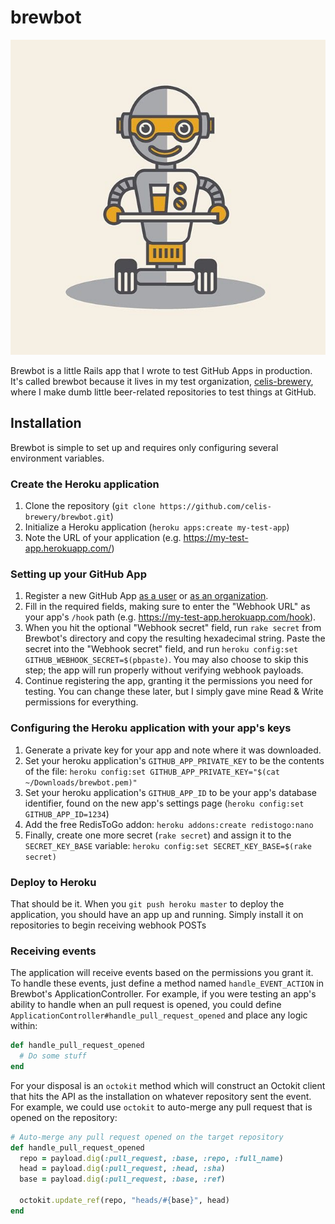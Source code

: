 # brewbot

![](public/brewbot.jpg)

Brewbot is a little Rails app that I wrote to test GitHub Apps in production. It's called brewbot because it lives in my test organization, [celis-brewery](https://github.com/celis-brewery), where I make dumb little beer-related repositories to test things at GitHub.

## Installation

Brewbot is simple to set up and requires only configuring several environment variables.

### Create the Heroku application

1. Clone the repository (`git clone https://github.com/celis-brewery/brewbot.git`)
2. Initialize a Heroku application (`heroku apps:create my-test-app`)
3. Note the URL of your application (e.g. https://my-test-app.herokuapp.com/)

### Setting up your GitHub App

1. Register a new GitHub App [as a user](https://github.com/settings/apps/new) or [as an organization](https://github.com/organizations/ORG_LOGIN/settings/apps/new).
2. Fill in the required fields, making sure to enter the "Webhook URL" as your app's `/hook` path (e.g. https://my-test-app.herokuapp.com/hook).
3. When you hit the optional "Webhook secret" field, run `rake secret` from Brewbot's directory and copy the resulting hexadecimal string. Paste the secret into the "Webhook secret" field, and run `heroku config:set GITHUB_WEBHOOK_SECRET=$(pbpaste)`. You may also choose to skip this step; the app will run properly without verifying webhook payloads.
4. Continue registering the app, granting it the permissions you need for testing. You can change these later, but I simply gave mine Read & Write permissions for everything.

### Configuring the Heroku application with your app's keys

1. Generate a private key for your app and note where it was downloaded.
2. Set your heroku application's `GITHUB_APP_PRIVATE_KEY` to be the contents of the file: `heroku config:set GITHUB_APP_PRIVATE_KEY="$(cat ~/Downloads/brewbot.pem)"`
3. Set your heroku application's `GITHUB_APP_ID` to be your app's database identifier, found on the new app's settings page (`heroku config:set GITHUB_APP_ID=1234`)
4. Add the free RedisToGo addon: `heroku addons:create redistogo:nano`
5. Finally, create one more secret (`rake secret`) and assign it to the `SECRET_KEY_BASE` variable: `heroku config:set SECRET_KEY_BASE=$(rake secret)`

### Deploy to Heroku

That should be it. When you `git push heroku master` to deploy the application, you should have an app up and running. Simply install it on repositories to begin receiving webhook POSTs

### Receiving events

The application will receive events based on the permissions you grant it. To handle these events, just define a method named `handle_EVENT_ACTION` in Brewbot's ApplicationController. For example, if you were testing an app's ability to handle when an pull request is opened, you could define `ApplicationController#handle_pull_request_opened` and place any logic within:

```ruby
def handle_pull_request_opened
  # Do some stuff
end
```

For your disposal is an `octokit` method which will construct an Octokit client that hits the API as the installation on whatever repository sent the event. For example, we could use `octokit` to auto-merge any pull request that is opened on the repository:

```ruby
# Auto-merge any pull request opened on the target repository
def handle_pull_request_opened
  repo = payload.dig(:pull_request, :base, :repo, :full_name)
  head = payload.dig(:pull_request, :head, :sha)
  base = payload.dig(:pull_request, :base, :ref)

  octokit.update_ref(repo, "heads/#{base}", head)
end
```
